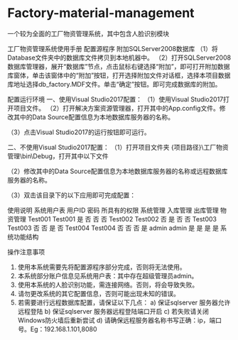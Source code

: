 # Factory-material-management
一个较为全面的工厂物资管理系统，其中包含人脸识别模块


工厂物资管理系统使用手册
配置源程序
附加SQLServer2008数据库
（1）将Database文件夹中的数据库文件拷贝到本地机器中。
（2）打开SQLServer2008数据库管理器，展开“数据库”节点，点击鼠标右键选择“附加”，即可打开附加数据库窗体，单击该窗体中的“附加”按钮，打开选择附加文件对话框，选择本项目数据库地址选择db_factory.MDF文件。单击“确定”按钮。即可完成数据库的附加。

配置运行环境
一、使用Visual Studio2017配置：
（1）使用Visual Studio2017打开项目文件。
（2）打开解决方案资源管理器，打开其中的App.config文件。修改其中的Data Source配置信息为本地数据库服务器的名称。
 
（3）点击Visual Studio2017的运行按钮即可运行。

二、不使用Visual Studio2017配置：
（1）打开项目文件夹 {项目路径}\工厂物资管理\bin\Debug，打开其中以下文件
 

（2）修改其中的Data Source配置信息为本地数据库服务器的名称或远程数据库服务器的名称。
 
（3）双击该目录下的以下应用即可完成配置：
 
使用说明
系统用户表
用户ID	密码	所具有的权限
		系统管理	入库管理	出库管理	物资管理
Test001	Test001	是	否	否	否
Test002	Test002	否	是	否	否
Test003	Test003	否	否	是	否
Test004	Test004	否	否	否	是
admin	admin	是	是	是	是
系统功能结构
 
操作注意事项
1.	使用本系统需要先将配置源程序部分完成，否则将无法使用。
2.	本系统部分账户信息见系统用户表：其中存在超级管理员admin。
3.	使用本系统的人脸识别功能，需连接网络。否则，将会导致失败。
4.	请勿更改系统的其它配置信息，否则可能出现未知的错误。
5.	若需要进行远程数据库配置，请保证以下几点：
a)	保证sqlserver 服务器允许远程登陆
b)	保证sqlserver 服务器远程登陆端口开启
c)	若失败请关闭Windows防火墙后重新尝试
d)	请确保远程服务器名称书写正确：ip，端口号。Eg：192.168.1.101,8080
